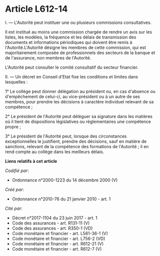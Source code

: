 # Article L612-14

I. ― L'Autorité peut instituer une ou plusieurs commissions consultatives. 

Il est institué au moins une commission chargée de rendre un avis sur les listes, les modèles, la fréquence et les délais de
transmission des documents et informations périodiques qui doivent être remis à l'Autorité.L'Autorité désigne les membres de
cette commission, qui est majoritairement composée de professionnels des secteurs de la banque et de l'assurance, non membres
de l'Autorité. 

L'Autorité peut consulter le comité consultatif du secteur financier. 

II. ― Un décret en Conseil d'Etat fixe les conditions et limites dans lesquelles : 

1° Le collège peut donner délégation au président ou, en cas d'absence ou d'empêchement de celui-ci, au vice-président ou à
un autre de ses membres, pour prendre les décisions à caractère individuel relevant de sa compétence ; 

2° Le président de l'Autorité peut déléguer sa signature dans les matières où il tient de dispositions législatives ou
réglementaires une compétence propre ; 

3° Le président de l'Autorité peut, lorsque des circonstances exceptionnelles le justifient, prendre des décisions, sauf en
matière de sanctions, relevant de la compétence des formations de l'Autorité ; il en rend compte au collège dans les
meilleurs délais.

**Liens relatifs à cet article**

_Codifié par_:

  - Ordonnance n°2000-1223 du 14 décembre 2000 (V)

_Créé par_:

  - Ordonnance n°2010-76 du 21 janvier 2010 - art. 1

_Cité par_:

  - Décret n°2017-1104 du 23 juin 2017 - art. 1
  - Code des assurances - art. R131-11 (V)
  - Code des assurances - art. R350-1 (VD)
  - Code monétaire et financier - art. L561-36-1 (V)
  - Code monétaire et financier - art. L756-2 (VD)
  - Code monétaire et financier - art. R612-21 (V)
  - Code monétaire et financier - art. R612-7 (V)
